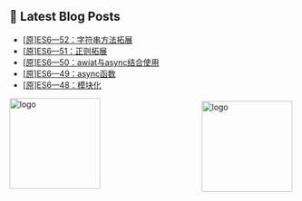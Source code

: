 ## 📕 Latest Blog Posts

<!-- BLOG-POST-LIST:START -->
- [[原]ES6—52：字符串方法拓展](https://blog.csdn.net/sinat_41696687/article/details/114630960)
- [[原]ES6—51：正则拓展](https://blog.csdn.net/sinat_41696687/article/details/114582610)
- [[原]ES6—50：awiat与async结合使用](https://blog.csdn.net/sinat_41696687/article/details/114573922)
- [[原]ES6—49：async函数](https://blog.csdn.net/sinat_41696687/article/details/114550057)
- [[原]ES6—48：模块化](https://blog.csdn.net/sinat_41696687/article/details/114517025)
<!-- BLOG-POST-LIST:END -->
<img src="https://github-readme-stats.vercel.app/api?username=qq1120637483&show_icons=true" alt="logo" height="160" align="right" style="margin: 5px; margin-bottom: 20px;" />

<img src="https://github-profile-trophy.vercel.app/?username=qq1120637483&theme=flat&column=7" alt="logo" height="160" align="center" style="margin: auto; margin-bottom: 20px;" />


<!--
**qq1120637483/qq1120637483** is a ✨ _special_ ✨ repository because its `README.md` (this file) appears on your GitHub profile.

Here are some ideas to get you started:

- 🔭 I’m currently working on ...
- 🌱 I’m currently learning ...
- 👯 I’m looking to collaborate on ...
- 🤔 I’m looking for help with ...
- 💬 Ask me about ...
- 📫 How to reach me: ...
- 😄 Pronouns: ...
- ⚡ Fun fact: ...
-->
